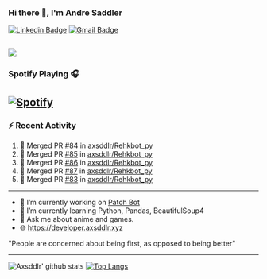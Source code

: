 ### Hi there 👋, I'm Andre Saddler
[![Linkedin Badge](https://img.shields.io/badge/-andrexsaddler-blue?style=flat-square&logo=Linkedin&logoColor=white&link=https://www.linkedin.com/in/andrexsaddler/)](https://www.linkedin.com/in/andrexsaddler/)
[![Gmail Badge](https://img.shields.io/badge/-contact@rehkloos.com-c14438?style=flat-square&logo=Gmail&logoColor=white&link=mailto:contact@rehkloos.com)](mailto:contact@rehkloos.com)

![](https://komarev.com/ghpvc/?username=axsddlr&color=dc143c)
---
### Spotify Playing 🎧

[![Spotify](https://novatorem.rehkloos.vercel.app/api/spotify)](https://open.spotify.com/user/Rehkloos)
---

### :zap: Recent Activity

<!--START_SECTION:activity-->
1. 🎉 Merged PR [#84](https://github.com/axsddlr/Rehkbot_py/pull/84) in [axsddlr/Rehkbot_py](https://github.com/axsddlr/Rehkbot_py)
2. 🎉 Merged PR [#85](https://github.com/axsddlr/Rehkbot_py/pull/85) in [axsddlr/Rehkbot_py](https://github.com/axsddlr/Rehkbot_py)
3. 🎉 Merged PR [#86](https://github.com/axsddlr/Rehkbot_py/pull/86) in [axsddlr/Rehkbot_py](https://github.com/axsddlr/Rehkbot_py)
4. 🎉 Merged PR [#87](https://github.com/axsddlr/Rehkbot_py/pull/87) in [axsddlr/Rehkbot_py](https://github.com/axsddlr/Rehkbot_py)
5. 🎉 Merged PR [#83](https://github.com/axsddlr/Rehkbot_py/pull/83) in [axsddlr/Rehkbot_py](https://github.com/axsddlr/Rehkbot_py)
<!--END_SECTION:activity-->

---

- 🔭 I’m currently working on [Patch Bot](https://github.com/axsddlr/patch_bot)
- 🌱 I’m currently learning Python, Pandas, BeautifulSoup4
- 💬 Ask me about anime and games.
- 🌐 https://developer.axsddlr.xyz

"People are concerned about being first, as opposed to being better"

---
![Axsddlr' github stats](https://github-readme-stats.vercel.app/api?username=axsddlr&count_private=true)
[![Top Langs](https://github-readme-stats.vercel.app/api/top-langs/?username=axsddlr&layout=compact)](https://github.com/anuraghazra/github-readme-stats)
